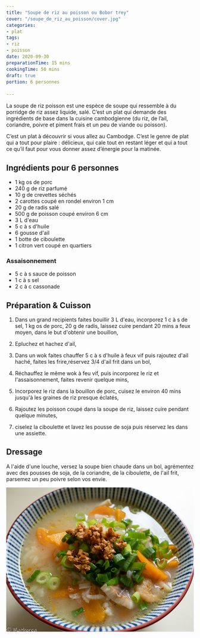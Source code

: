 ```yaml
---
title: "Soupe de riz au poisson ou Bobor trey"
cover: "/soupe_de_riz_au_poisson/cover.jpg"
categories:
- plat
tags:
- riz
- poisson
date: 2020-09-30
preparationTime: 15 mins
cookingTime: 50 mins
draft: true
portion: 6 personnes

---
```


La soupe de riz poisson est une espèce de soupe qui ressemble à du porridge de riz assez liquide, salé. C’est un plat qui demande des ingrédients de base dans la cuisine cambodgienne (du riz, de l’ail, coriandre, poivre et piment frais et un peu de viande ou poisson). 
<!--more--> 
C’est un plat à découvrir si vous allez au Cambodge. C’est le genre de plat qui a tout pour plaire : délicieux, qui cale tout en restant léger et qui a tout ce qu’il faut pour vous donner assez d’énergie pour la matinée. 

## Ingrédients pour 6 personnes

- 1 kg os de porc
- 240 g de riz parfumé 
- 10 g de crevettes séchés
- 2 carottes coupé en rondel environ 1 cm
- 20 g de radis salé
- 500 g de poisson coupé environ 6 cm
- 3 L d'eau
- 5 c à s d'huile
- 6 gousse d'ail
- 1 botte de ciboulette
- 1 citron vert coupé en quartiers 

### Assaisonnement ###

- 5 c à s sauce de poisson
- 1 c à s sel
- 2 c à c cassonade

## Préparation & Cuisson ##

1. Dans un grand recipients faites bouillir 3 L d'eau, incorporez 1 c à s de sel, 1 kg os de porc, 20 g de radis, laissez cuire pendant 20 mins a feux moyen, dans le but d'obtenir une bouillon,

2. Epluchez et hachez d'ail,

3. Dans un wok faites chauffer 5 c à s d'huile à feux vif puis rajoutez d'ail haché, faites les frire,réservez 3/4 d'ail frit dans un bol,

4. Réchauffez le même wok à feu vif, puis incorporez le riz et l'assaisonnement, faites revenir quelque mins,

5. Incorporez le riz dans la bouillon de porc, cuisez le environ 40 mins jusqu'à les graines de riz presque éclatés,  

6. Rajoutez les poisson coupé dans la soupe de riz, laissez cuire pendant quelque minutes,

7. ciselez la ciboulette et lavez les pousse de soja puis réservez les dans une assiette. 

## Dressage ##

A l'aide d'une louche, versez la soupe bien chaude dans un bol, agrémentez avec des pousses de soja, de la coriandre, de la ciboulette, de l'ail frit, parsemez un peu poivre selon vos envie. 

![resultat](01.jpg)

